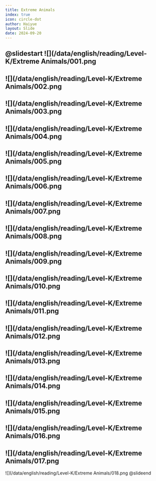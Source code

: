 ```yaml
---
title: Extreme Animals
index: true
icon: circle-dot
author: Haiyue
layout: Slide
date: 2024-09-20
---
```

 
@slidestart
![](/data/english/reading/Level-K/Extreme Animals/001.png
---
![](/data/english/reading/Level-K/Extreme Animals/002.png
---
![](/data/english/reading/Level-K/Extreme Animals/003.png
---
![](/data/english/reading/Level-K/Extreme Animals/004.png
---
![](/data/english/reading/Level-K/Extreme Animals/005.png
---
![](/data/english/reading/Level-K/Extreme Animals/006.png
---
![](/data/english/reading/Level-K/Extreme Animals/007.png
---
![](/data/english/reading/Level-K/Extreme Animals/008.png
---
![](/data/english/reading/Level-K/Extreme Animals/009.png
---
![](/data/english/reading/Level-K/Extreme Animals/010.png
---
![](/data/english/reading/Level-K/Extreme Animals/011.png
---
![](/data/english/reading/Level-K/Extreme Animals/012.png
---
![](/data/english/reading/Level-K/Extreme Animals/013.png
---
![](/data/english/reading/Level-K/Extreme Animals/014.png
---
![](/data/english/reading/Level-K/Extreme Animals/015.png
---
![](/data/english/reading/Level-K/Extreme Animals/016.png
---
![](/data/english/reading/Level-K/Extreme Animals/017.png
---
![](/data/english/reading/Level-K/Extreme Animals/018.png
@slideend